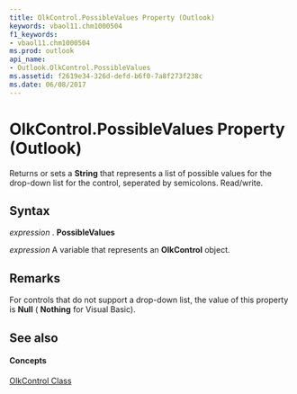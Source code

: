 ```yaml
---
title: OlkControl.PossibleValues Property (Outlook)
keywords: vbaol11.chm1000504
f1_keywords:
- vbaol11.chm1000504
ms.prod: outlook
api_name:
- Outlook.OlkControl.PossibleValues
ms.assetid: f2619e34-326d-defd-b6f0-7a8f273f238c
ms.date: 06/08/2017
---
```



# OlkControl.PossibleValues Property (Outlook)

Returns or sets a  **String** that represents a list of possible values for the drop-down list for the control, seperated by semicolons. Read/write.


## Syntax

 _expression_ . **PossibleValues**

 _expression_ A variable that represents an **OlkControl** object.


## Remarks

For controls that do not support a drop-down list, the value of this property is  **Null** ( **Nothing** for Visual Basic).


## See also


#### Concepts


[OlkControl Class](Outlook.olkcontrol.md)

